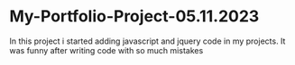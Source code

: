 # My-Portfolio-Project-05.11.2023
In this project i started adding javascript and jquery code in my projects. It was funny after writing code with so much mistakes
